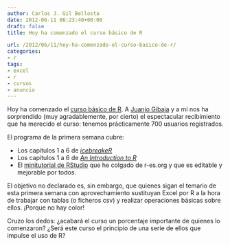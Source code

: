 ```yaml
---
author: Carlos J. Gil Bellosta
date: 2012-06-11 06:23:40+00:00
draft: false
title: Hoy ha comenzado el curso básico de R

url: /2012/06/11/hoy-ha-comenzado-el-curso-basico-de-r/
categories:
- r
tags:
- excel
- r
- cursos
- anuncio
---
```


Hoy ha comenzado el [curso básico de R](http://www.datanalytics.com/2012/06/01/curso-de-r-gratuito-no-presencial/). A [Juanjo Gibaja](http://jjgibaja.net/) y a mí nos ha sorprendido (muy agradablemente, por cierto) el espectacular recibimiento que ha merecido el curso: tenemos prácticamente 700 usuarios registrados.

El programa de la primera semana cubre:

* Los capítulos 1 a 6 de [_icebreakeR_](http://www.ms.unimelb.edu.au/~andrewpr/r-users/icebreakeR.pdf)
* Los capitulos 1 a 6 de _[An Introduction to R](http://cran.r-project.org/doc/manuals/R-intro.pdf)_
* El [minitutorial de RStudio](http://www.r-es.org/Introducci%C3%B3n+a+RStudio) que he colgado de r-es.org y que es editable y mejorable por todos.

El objetivo no declarado es, sin embargo, que quienes sigan el temario de esta primera semana con aprovechamiento sustituyan Excel por R a la hora de trabajar con tablas (o ficheros csv) y realizar operaciones básicas sobre ellos. ¡Porque no hay color!

Cruzo los dedos: ¿acabará el curso un porcentaje importante de quienes lo comenzaron? ¿Será este curso el principio de una serie de ellos que impulse el uso de R?

